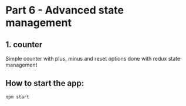 # Part 6 - Advanced state management

## 1. counter
Simple counter with plus, minus and reset options done with redux state management

## How to start the app:
`npm start`
